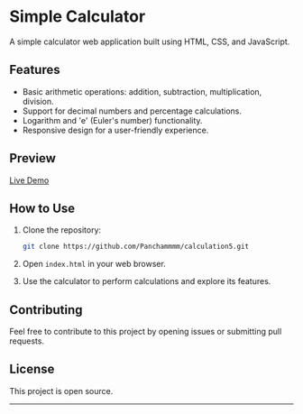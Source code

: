 # Simple Calculator

A simple calculator web application built using HTML, CSS, and JavaScript.

## Features

- Basic arithmetic operations: addition, subtraction, multiplication, division.
- Support for decimal numbers and percentage calculations.
- Logarithm and 'e' (Euler's number) functionality.
- Responsive design for a user-friendly experience.

## Preview

[Live Demo](https://panchammmm.github.io/calculation5/)

## How to Use

1. Clone the repository:

   ```bash
   git clone https://github.com/Panchammmm/calculation5.git
   ```

2. Open `index.html` in your web browser.

3. Use the calculator to perform calculations and explore its features.

## Contributing

Feel free to contribute to this project by opening issues or submitting pull requests.

## License

This project is open source.

---
